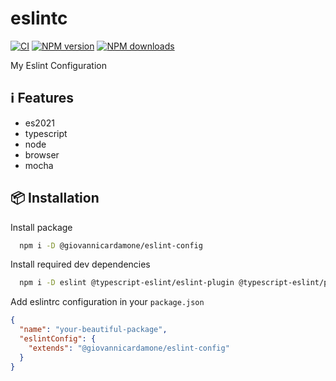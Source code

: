 # eslintc

[![CI](https://github.com/GiovanniCardamone/eslint-config/actions/workflows/npm-ci.yml/badge.svg)](https://github.com/GiovanniCardamone/eslint-config/actions/workflows/npm-ci.yml)
[![NPM version](https://img.shields.io/npm/v/@giovannicardamone/eslint-config.svg?style=plastic)](https://www.npmjs.com/package/@giovannicardamone/eslint-config)
[![NPM downloads](https://img.shields.io/npm/dm/@giovannicardamone/eslint-config.svg?style=plastic)](https://www.npmjs.com/package/@giovannicardamone/eslint-config)

My Eslint Configuration

## :information_source: Features

- es2021
- typescript
- node
- browser
- mocha

## :package: Installation

Install package

```bash
  npm i -D @giovannicardamone/eslint-config
```

Install required dev dependencies

```bash
  npm i -D eslint @typescript-eslint/eslint-plugin @typescript-eslint/parser eslint-config-prettier
```

Add eslintrc configuration in your `package.json`

```json
{
  "name": "your-beautiful-package",
  "eslintConfig": {
    "extends": "@giovannicardamone/eslint-config"
  }
}
```

